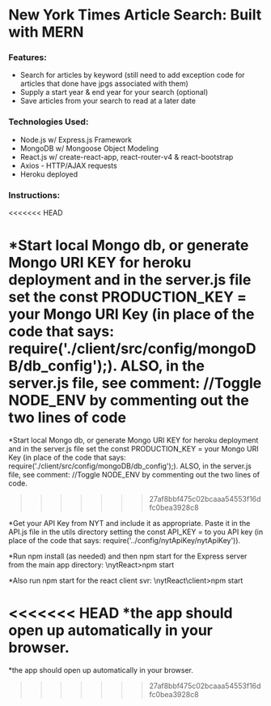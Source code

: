 # New York Times Article Search: Built with MERN

### Features:

* Search for articles by keyword (still need to add exception code for articles that done have jpgs associated with them)
* Supply a start year & end year for your search (optional)
* Save articles from your search to read at a later date

### Technologies Used:

* Node.js w/ Express.js Framework
* MongoDB w/ Mongoose Object Modeling
* React.js w/ create-react-app, react-router-v4 & react-bootstrap
* Axios - HTTP/AJAX requests
* Heroku deployed


### Instructions:
<<<<<<< HEAD

*Start local Mongo db, or generate Mongo URI KEY for heroku deployment and in the server.js file set the const PRODUCTION_KEY = your Mongo URI Key (in place of the code that says: require('./client/src/config/mongoDB/db_config');).  ALSO, in the server.js file, see comment: //Toggle NODE_ENV by commenting out the two lines of code
=======
*Start local Mongo db, or generate Mongo URI KEY for heroku deployment and in the server.js file set the const PRODUCTION_KEY = your Mongo URI Key (in place of the code that says: require('./client/src/config/mongoDB/db_config');).  ALSO, in the server.js file, see comment: //Toggle NODE_ENV by commenting out the two lines of code.
>>>>>>> 27af8bbf475c02bcaaa54553f16dfc0bea3928c8

*Get your API Key from NYT and include it as appropriate.  Paste it in the API.js file in the utils directory setting the const API_KEY = to you API key (in place of the code that says: require('../config/nytApiKey/nytApiKey')).

*Run npm install (as needed) and then npm start for the Express server from the main app directory: \nytReact>npm start

*Also run npm start for the react client svr: \nytReact\client>npm start

<<<<<<< HEAD
*the app should open up automatically in your browser.
=======
*the app should open up automatically in your browser.
>>>>>>> 27af8bbf475c02bcaaa54553f16dfc0bea3928c8

